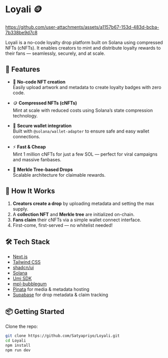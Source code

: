 # Loyali 🪙





https://github.com/user-attachments/assets/a1157b67-153d-483d-bcba-7b338be9d7c8






Loyali is a no-code loyalty drop platform built on Solana using compressed NFTs (cNFTs). It enables creators to mint and distribute loyalty rewards to their fans — seamlessly, securely, and at scale.

## 🌟 Features

- 🎨 **No-code NFT creation**  
  Easily upload artwork and metadata to create loyalty badges with zero code.

- 🪙 **Compressed NFTs (cNFTs)**  
  Mint at scale with reduced costs using Solana’s state compression technology.

- 🔐 **Secure wallet integration**  
  Built with `@solana/wallet-adapter` to ensure safe and easy wallet connections.

- ⚡ **Fast & Cheap**  
  Mint 1 million cNFTs for just a few SOL — perfect for viral campaigns and massive fanbases.

- 🌲 **Merkle Tree-based Drops**  
  Scalable architecture for claimable rewards.

## 🚀 How It Works

1. **Creators create a drop** by uploading metadata and setting the max supply.
2. A **collection NFT** and **Merkle tree** are initialized on-chain.
3. **Fans claim** their cNFTs via a simple wallet connect interface.
4. First-come, first-served — no whitelist needed!

## 🛠️ Tech Stack

- [Next.js](https://nextjs.org/)
- [Tailwind CSS](https://tailwindcss.com/)
- [shadcn/ui](https://ui.shadcn.com/)
- [Solana](https://solana.com/)
- [Umi SDK](https://docs.metaplex.com/umi/)
- [mpl-bubblegum](https://github.com/metaplex-foundation/mpl-bubblegum)
- [Pinata](https://www.pinata.cloud/) for media & metadata hosting
- [Supabase](https://supabase.com/) for drop metadata & claim tracking

## 📦 Getting Started

Clone the repo:

```bash
git clone https://github.com/Satyapriyo/Loyali.git
cd Loyali
npm install
npm run dev
